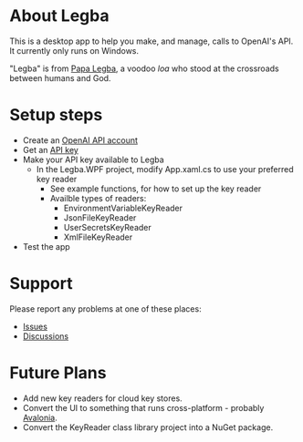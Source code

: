 # About Legba
This is a desktop app to help you make, and manage, calls to OpenAI's API. It currently only runs on Windows.

"Legba" is from [Papa Legba](https://en.wikipedia.org/wiki/Papa_Legba), a voodoo *loa* who stood at the crossroads between humans and God.

# Setup steps
- Create an [OpenAI API account](https://openai.com/blog/openai-api)
- Get an [API key](https://platform.openai.com/api-keys)
- Make your API key available to Legba
  - In the Legba.WPF project, modify App.xaml.cs to use your preferred key reader
    - See example functions, for how to set up the key reader
    - Availble types of readers:
      - EnvironmentVariableKeyReader
      - JsonFileKeyReader
      - UserSecretsKeyReader
      - XmlFileKeyReader
- Test the app

# Support
Please report any problems at one of these places:
- [Issues](https://github.com/LillySoftwareConsulting/Legba/issues)
- [Discussions](https://github.com/LillySoftwareConsulting/Legba/discussions)

# Future Plans
- Add new key readers for cloud key stores.
- Convert the UI to something that runs cross-platform - probably [Avalonia](https://avaloniaui.net/).
- Convert the KeyReader class library project into a NuGet package.
